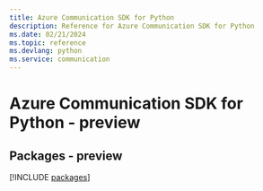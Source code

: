 ```yaml
---
title: Azure Communication SDK for Python
description: Reference for Azure Communication SDK for Python
ms.date: 02/21/2024
ms.topic: reference
ms.devlang: python
ms.service: communication
---
```

# Azure Communication SDK for Python - preview
## Packages - preview
[!INCLUDE [packages](communication-index.md)]